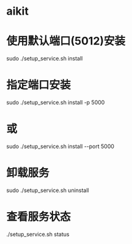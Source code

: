 # aikit


# 使用默认端口(5012)安装
sudo ./setup_service.sh install

# 指定端口安装
sudo ./setup_service.sh install -p 5000
# 或
sudo ./setup_service.sh install --port 5000

# 卸载服务
sudo ./setup_service.sh uninstall

# 查看服务状态
./setup_service.sh status